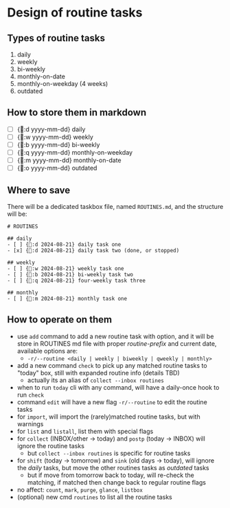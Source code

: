 # Design of routine tasks

## Types of routine tasks
1. daily
2. weekly
3. bi-weekly
4. monthly-on-date
5. monthly-on-weekday (4 weeks)
6. outdated

## How to store them in markdown
- [ ] {󰃵:d yyyy-mm-dd} daily
- [ ] {󰃵:w yyyy-mm-dd} weekly
- [ ] {󰃵:b yyyy-mm-dd} bi-weekly
- [ ] {󰃵:q yyyy-mm-dd} monthly-on-weekday
- [ ] {󰃵:m yyyy-mm-dd} monthly-on-date
- [ ] {󰃵:o yyyy-mm-dd} outdated

## Where to save
There will be a dedicated taskbox file, named `ROUTINES.md`, and the structure will be:
```
# ROUTINES

## daily
- [ ] {󰃵:d 2024-08-21} daily task one
- [x] {󰃵:d 2024-08-21} daily task two (done, or stopped)

## weekly
- [ ] {󰃵:w 2024-08-21} weekly task one
- [ ] {󰃵:b 2024-08-21} bi-weekly task two
- [ ] {󰃵:q 2024-08-21} four-weekly task three

## monthly
- [ ] {󰃵:m 2024-08-21} monthly task one

```

## How to operate on them
* use `add` command to add a new routine task with option, and it will be store in ROUTINES md file with proper *routine-prefix* and current date, available options are:
  * `-r/--routine <daily | weekly | biweekly | qweekly | monthly>`
* add a new command `check` to pick up any matched routine tasks to "today" box, still with expanded routine info (details TBD)
  * actually its an alias of `collect --inbox routines`
* when to run `today` cli with any command, will have a daily-once hook to run `check`
* command `edit` will have a new flag `-r/--routine` to edit the routine tasks
* for `import`, will import the (rarely)matched routine tasks, but with warnings
* for `list` and `listall`, list them with special flags
* for `collect` (INBOX/other -> today) and `postp` (today -> INBOX) will ignore the routine tasks
  * but `collect --inbox routines` is specific for routine tasks
* for `shift` (today -> tomorrow) and `sink` (old days -> today), will ignore the _daily_ tasks, but move the other routines tasks as _outdated_ tasks
  * but if move from tomorrow back to today, will re-check the matching, if matched then change back to regular routine flags
* no affect: `count`, `mark`, `purge`, `glance`, `listbox`
* (optional) new cmd `routines` to list all the routine tasks
